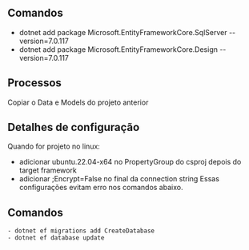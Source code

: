 ## Comandos
 - dotnet add package Microsoft.EntityFrameworkCore.SqlServer --version=7.0.117
 - dotnet add package Microsoft.EntityFrameworkCore.Design --version=7.0.117

## Processos
Copiar o Data e Models do projeto anterior

## Detalhes de configuração
Quando for projeto no linux:
- adicionar <RuntimeIdentifier>ubuntu.22.04-x64</RuntimeIdentifier> no PropertyGroup do csproj depois do target framework
- adicionar ;Encrypt=False no final da connection string
Essas configurações evitam erro nos comandos abaixo.

## Comandos
    - dotnet ef migrations add CreateDatabase
    - dotnet ef database update
